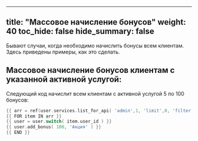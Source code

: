 
---
title: "Массовое начисление бонусов"
weight: 40
toc_hide: false
hide_summary: false
---

Бывают случаи, когда необходимо начислить бонусы всем клиентам. Здесь приведены примеры, как это сделать.

## Массовое начисление бонусов клиентам с указанной активной услугой:

Следующий код начислит всем клиентам с активной услугой 5 по 100 бонусов:

```go
{{ arr = ref(user.services.list_for_api( 'admin',1, 'limit',0, 'filter',{ 'service_id' => 5, 'status' => 'ACTIVE' } )) }}
{{ FOR item IN arr }}
{{ user = user.switch( item.user_id ) }}
{{ user.add_bonus( 100, 'Акция' ) }}
{{ END }}
```

